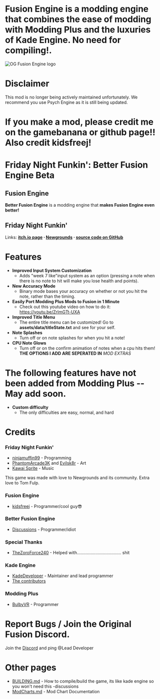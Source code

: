  # **Fusion Engine** is a modding engine that **combines the ease of modding with Modding Plus and the luxuries of Kade Engine. No need for compiling!**.

![OG Fusion Engine logo](https://raw.githubusercontent.com/kidsfreej/FNF-Fusion-Engine/master/art/fusion_engine.png)

# Disclaimer
This mod is no longer being actively maintained unfortunately.
We recommend you use Psych Engine as it is still being updated.

# If you make a mod, please credit me on the gamebanana or github page!! Also credit kidsfreej!
# Friday Night Funkin': Better Fusion Engine Beta

## Fusion Engine 
 **Better Fusion Engine** is a modding engine that **makes Fusion Engine even better!**

## Friday Night Funkin'
Links: **[itch.io page](https://ninja-muffin24.itch.io/funkin) ⋅ [Newgrounds](https://www.newgrounds.com/portal/view/770371) ⋅ [source code on GitHub](https://github.com/ninjamuffin99/Funkin)**





# Features

 - **Improved Input System Customization**
	 - Adds "week 7 like"input  system  as an option (pressing a note when there is no note to hit will make you lose health and points).
 - **New Accuracy Mode**
	 - Binary mode bases your accuracy on whether or not you hit the note, rather than the timing.
 - **Easily Port Modding Plus Mods to Fusion in 1 Minute**
	 - Check out this youtube video on how to do it: https://youtu.be/ZrImGTt-UXA
 - **Improved Title Menu**
	 - The entire title menu can be customized! Go to **assets/data/titleState.txt** and see for your self.
 - **Note Splashes**
	 - Turn off or on note splashes for when you hit a note!
 - **CPU Note Glows**
	 - Turn off or on the confirm animation of notes when a cpu hits them!
**THE OPTIONS I ADD ARE SEPERATED IN** *MOD EXTRAS*
# The following features have not been added from Modding Plus -- May add soon.
 - **Custom difficulty**
	- The only difficulties are easy, normal, and hard
# Credits
### Friday Night Funkin'
 - [ninjamuffin99](https://twitter.com/ninja_muffin99) - Programming
 - [PhantomArcade3K](https://twitter.com/phantomarcade3k) and [Evilsk8r](https://twitter.com/evilsk8r) - Art
 - [Kawai Sprite](https://twitter.com/kawaisprite) - Music

This game was made with love to Newgrounds and its community. Extra love to Tom Fulp.
### Fusion Engine
- [kidsfreej](https://github.com/kidsfreej) - Programmer/cool guy😎
### Better Fusion Engine
- [Discussions](https://github.com/music-discussion) - Programmer/idiot

### Special Thanks
- [TheZoroForce240](https://github.com/TheZoroForce240) - Helped with.................................... shit

### Kade Engine
- [KadeDeveloper](https://twitter.com/KadeDeveloper) - Maintainer and lead programmer
- [The contributors](https://github.com/KadeDev/Kade-Engine/graphs/contributors)
### Modding Plus
- [BulbyVR](https://github.com/TheDrawingCoder-Gamer/) - Programmer
# Report Bugs / Join the Original Fusion Discord.
Join the [Discord](https://discord.gg/qPfxxd4XWA) and ping @Lead Developer 
# Other pages
 - [BUILDING.md](https://github.com/KadeDev/Kade-Engine/blob/master/BUILDING.md) - How to compile/build the game, its like kade engine so you won't need this -discussions
 - [ModCharts.md](https://github.com/KadeDev/Kade-Engine/blob/master/ModCharts.md) - Mod Chart Documentation
